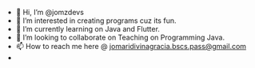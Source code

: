 - 👋 Hi, I’m @jomzdevs
- 👀 I’m interested in creating programs cuz its fun.
- 🌱 I’m currently learning on Java and Flutter.
- 💞️ I’m looking to collaborate on Teaching on Programming Java.
- 📫 How to reach me here @ jomaridivinagracia.bscs.pass@gmail.com
- 

<!---
jomzdevs/jomzdevs is a ✨ special ✨ repository because its `README.md` (this file) appears on your GitHub profile.
You can click the Preview link to take a look at your changes.
--->
